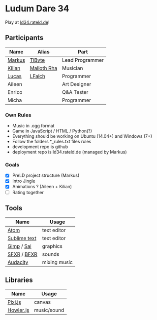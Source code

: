 # Ludum Dare 34
Play at [ld34.rateld.de](http://ld34.rateld.de)!
## Participants
| Name                                    | Alias                                | Part              |
| ---                                     | ---                                  | ---               |
| [Markus](https://github.com/tibyte)     | [TiByte](http://tibyte.net)          | Lead Programmer   |
| [Kilian](https://github.com/MallothRha) | [Malloth Rha](http://rha.tibyte.net) | Musician          |
| [Lucas](https://github.com/LFalch)  	  | [LFalch](http://lfalch.com/)         | Programmer        |
| Aileen                                  |                                      | Art Designer      |
| Enrico                                  |                                      | Q&A Tester        |
| Micha                                   |                                      | Programmer        |

### Own Rules
- Music in .ogg format
- Game in JavaScript / HTML / Python(?)
- Everything should be working on Ubuntu (14.04+) and Windows (7+)
- Follow the folders \*\_rules.txt files rules
- development repo is github
- deployment repo is ld34.rateld.de (managed by Markus)

### Goals
- [x] PreLD project structure (Markus)
- [x] Intro Jingle
- [x] Animations ? (Aileen + Kilian)
- [ ] Rating together

## Tools
| Name          | Usage         |
| ---           | ---           |
| [Atom](http://atom.io/)          | text editor   |
| [Sublime text](http://www.sublimetext.com/)  | text editor   |
| [Gimp](http://www.gimp.org/) / [Sai](http://systemax.jp/en/sai/)    | graphics      |
| [SFXR](https://github.com/grimfang4/sfxr) / [BFXR](http://www.bfxr.net/)   | sounds        |
| [Audacity](http://audacityteam.org/)      | mixing music  |

## Libraries
| Name                                                | Usage         |
| ---                                                 | ---           |
| [Pixi.js](https://github.com/pixijs/pixi.js)        | canvas        |
| [Howler.js](https://github.com/goldfire/howler.js/) | music/sound   |
